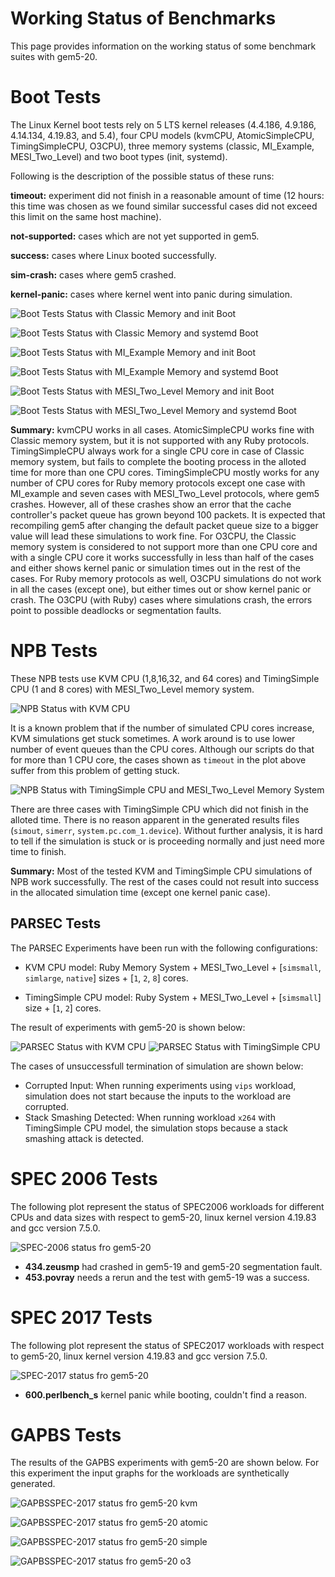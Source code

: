 # Working Status of Benchmarks

This page provides information on the working status of some benchmark suites with gem5-20.

# Boot Tests

The Linux Kernel boot tests rely on 5 LTS kernel releases (4.4.186, 4.9.186, 4.14.134, 4.19.83, and 5.4), four CPU models (kvmCPU, AtomicSimpleCPU, TimingSimpleCPU, O3CPU), three memory systems (classic, MI_Example, MESI_Two_Level) and two boot types (init, systemd).

Following is the description of the possible status of these runs:

**timeout:** experiment did not finish in a reasonable amount of time (12 hours: this time was chosen as we found similar successful cases did not exceed this limit on the same host machine).

**not-supported:** cases which are not yet supported in gem5.

**success:** cases where Linux booted successfully.

**sim-crash:** cases where gem5 crashed.

**kernel-panic:** cases where kernel went into panic during simulation.


![Boot Tests Status with Classic Memory and init Boot](status-plots/boot_classic_init.png)

![Boot Tests Status with Classic Memory and systemd Boot](status-plots/boot_classic_systemd.png)

![Boot Tests Status with MI_Example Memory and init Boot](status-plots/boot_MI_example_init.png)

![Boot Tests Status with MI_Example Memory and systemd Boot](status-plots/boot_MI_example_systemd.png)

![Boot Tests Status with MESI_Two_Level Memory and init Boot](status-plots/boot_MESI_Two_Level_init.png)

![Boot Tests Status with MESI_Two_Level Memory and systemd Boot](status-plots/boot_MESI_Two_Level_systemd.png)

**Summary:** kvmCPU works in all cases.
AtomicSimpleCPU works fine with Classic memory system, but it is not supported with any Ruby protocols.
TimingSimpleCPU always work for a single CPU core in case of Classic memory system, but fails to complete the booting process in the alloted time for more than one CPU cores.
TimingSimpleCPU mostly works for any number of CPU cores for Ruby memory protocols except one case with MI_example and seven cases with MESI_Two_Level protocols, where gem5 crashes.
However, all of these crashes show an error that the cache controller's packet queue has grown beyond 100 packets.
It is expected that recompiling gem5 after changing the default packet queue size to a bigger value will lead these simulations to work fine.
For O3CPU, the Classic memory system is considered to not support more than one CPU core and with a single CPU core it works successfully in less than half of the cases and either shows kernel panic or simulation times out in the rest of the cases.
For Ruby memory protocols as well, O3CPU simulations do not work in all the cases (except one), but either times out or show kernel panic or crash.
The O3CPU (with Ruby) cases where simulations crash, the errors point to possible deadlocks or segmentation faults.

# NPB Tests

These NPB tests use KVM CPU (1,8,16,32, and 64 cores) and TimingSimple CPU (1 and 8 cores) with MESI_Two_Level memory system.

![NPB Status with KVM CPU](status-plots/npb_multicore_kvm.png)

It is a known problem that if the number of simulated CPU cores increase, KVM simulations get stuck sometimes.
A work around is to use lower number of event queues than the CPU cores.
Although our scripts do that for more than 1 CPU core, the cases shown as `timeout` in the plot above
suffer from this problem of getting stuck.

![NPB Status with TimingSimple CPU and MESI_Two_Level Memory System](status-plots/npb_multicore_timing.png)

There are three cases with TimingSimple CPU which did not finish in the alloted time.
There is no reason apparent in the generated results files (`simout`, `simerr`, `system.pc.com_1.device`).
Without further analysis, it is hard to tell if the simulation is stuck or is proceeding normally and just need more time to finish.

**Summary:** Most of the tested KVM and TimingSimple CPU simulations of NPB work successfully.
The rest of the cases could not result into success in the allocated simulation time (except one kernel panic case).

## PARSEC Tests

The PARSEC Experiments have been run with the following configurations:

* KVM CPU model: Ruby Memory System + MESI_Two_Level + [`simsmall`, `simlarge`, `native`] sizes + [`1`, `2`, `8`] cores.

* TimingSimple CPU model: Ruby System + MESI_Two_Level + [`simsmall`] size + [`1`, `2`] cores.

The result of experiments with gem5-20 is shown below:

![PARSEC Status with KVM CPU](status-plots/parsec_mesi_two_level_kvm.png)
![PARSEC Status with TimingSimple CPU](status-plots/parsec_mesi_two_level_timing.png)

The cases of unsuccessfull termination of simulation are shown below:

* Corrupted Input: When running experiments using `vips` workload, simulation does not start because the inputs to the workload are corrupted.
* Stack Smashing Detected: When running workload `x264` with TimingSimple CPU model, the simulation stops because a stack smashing attack is detected.

# SPEC 2006 Tests

The following plot represent the status of SPEC2006 workloads for different CPUs and data sizes with respect to gem5-20, linux kernel version 4.19.83 and gcc version 7.5.0.

![SPEC-2006 status fro gem5-20 ](status-plots/spec2006_gem5-20_status.png)

* **434.zeusmp** had crashed in gem5-19 and gem5-20 segmentation fault.
* **453.povray** needs a rerun and the test with gem5-19 was a success. 

# SPEC 2017 Tests

The following plot represent the status of SPEC2017 workloads with respect to gem5-20, linux kernel version 4.19.83 and gcc version 7.5.0.

![SPEC-2017 status fro gem5-20 ](status-plots/spec2017_gem5-20_status.png)

* **600.perlbench_s** kernel panic while booting, couldn't find a reason.

# GAPBS Tests
The results of the GAPBS experiments with gem5-20 are shown below. For this experiment the input graphs for the workloads are synthetically generated.

![GAPBSSPEC-2017 status fro gem5-20 kvm](status-plots/gapbs_kvm.png)

![GAPBSSPEC-2017 status fro gem5-20 atomic](status-plots/gapbs_atomic.png)

![GAPBSSPEC-2017 status fro gem5-20 simple](status-plots/gapbs_simple.png)

![GAPBSSPEC-2017 status fro gem5-20 o3](status-plots/gapbs_o3.png)
